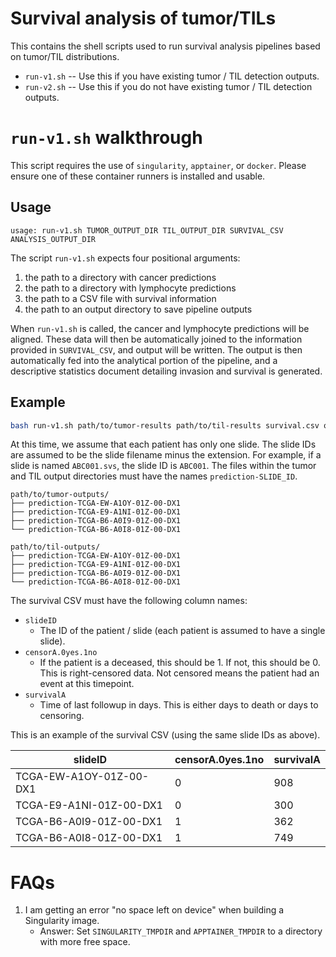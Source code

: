 # Survival analysis of tumor/TILs

This contains the shell scripts used to run survival analysis pipelines based on
tumor/TIL distributions.

- `run-v1.sh` -- Use this if you have existing tumor / TIL detection outputs.
- `run-v2.sh` -- Use this if you do not have existing tumor / TIL detection outputs.

# `run-v1.sh` walkthrough

This script requires the use of `singularity`, `apptainer`, or `docker`. Please ensure
one of these container runners is installed and usable.

## Usage

```
usage: run-v1.sh TUMOR_OUTPUT_DIR TIL_OUTPUT_DIR SURVIVAL_CSV ANALYSIS_OUTPUT_DIR
```

The script `run-v1.sh` expects four positional arguments:

1. the path to a directory with cancer predictions
2. the path to a directory with lymphocyte predictions
3. the path to a CSV file with survival information
4. the path to an output directory to save pipeline outputs

When `run-v1.sh` is called, the cancer and lymphocyte predictions will be aligned.
These data will then be automatically joined to the information provided in `SURVIVAL_CSV`,
and output will be written. The output is then automatically fed into the analytical
portion of the pipeline, and a descriptive statistics document detailing invasion and
survival is generated.

## Example

```bash
bash run-v1.sh path/to/tumor-results path/to/til-results survival.csv outputs
```

At this time, we assume that each patient has only one slide. The slide IDs are assumed
to be the slide filename minus the extension. For example, if a slide is named `ABC001.svs`,
the slide ID is `ABC001`. The files within the tumor and TIL output directories must
have the names `prediction-SLIDE_ID`.

```
path/to/tumor-outputs/
├── prediction-TCGA-EW-A1OY-01Z-00-DX1
├── prediction-TCGA-E9-A1NI-01Z-00-DX1
├── prediction-TCGA-B6-A0I9-01Z-00-DX1
└── prediction-TCGA-B6-A0I8-01Z-00-DX1
```

```
path/to/til-outputs/
├── prediction-TCGA-EW-A1OY-01Z-00-DX1
├── prediction-TCGA-E9-A1NI-01Z-00-DX1
├── prediction-TCGA-B6-A0I9-01Z-00-DX1
└── prediction-TCGA-B6-A0I8-01Z-00-DX1
```

The survival CSV must have the following column names:

- `slideID`
    - The ID of the patient / slide (each patient is assumed to have a single slide).
- `censorA.0yes.1no`
    - If the patient is a deceased, this should be 1. If not, this should be 0. This
    is right-censored data. Not censored means the patient had an event at this timepoint.
- `survivalA`
    - Time of last followup in days. This is either days to death or days to censoring.

This is an example of the survival CSV (using the same slide IDs as above).

|slideID|censorA.0yes.1no|survivalA|
|----|----|----|
|TCGA-EW-A1OY-01Z-00-DX1|0|908|
|TCGA-E9-A1NI-01Z-00-DX1|0|300|
|TCGA-B6-A0I9-01Z-00-DX1|1|362|
|TCGA-B6-A0I8-01Z-00-DX1|1|749|


# FAQs

1. I am getting an error "no space left on device" when building a Singularity image.
    - Answer: Set `SINGULARITY_TMPDIR` and `APPTAINER_TMPDIR` to a directory with more
    free space.
